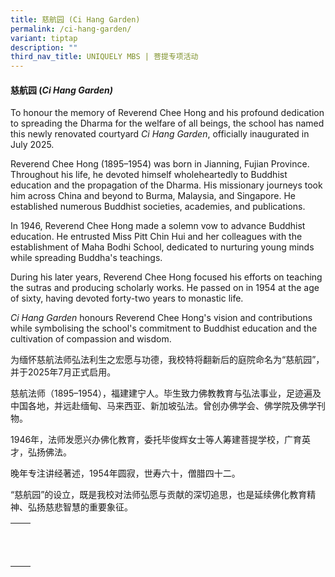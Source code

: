 ```yaml
---
title: 慈航园 (Ci Hang Garden)
permalink: /ci-hang-garden/
variant: tiptap
description: ""
third_nav_title: UNIQUELY MBS | 菩提专项活动
---
```

<h4><strong>慈航园 (<em>Ci Hang Garden)</em></strong></h4>
<p>To honour the memory of Reverend Chee Hong and his profound dedication
to spreading the Dharma for the welfare of all beings, the school has named
this newly renovated courtyard <em>Ci Hang Garden</em>, officially inaugurated
in July 2025.</p>
<p>Reverend Chee Hong (1895–1954) was born in Jianning, Fujian Province.
Throughout his life, he devoted himself wholeheartedly to Buddhist education
and the propagation of the Dharma. His missionary journeys took him across
China and beyond to Burma, Malaysia, and Singapore. He established numerous
Buddhist societies, academies, and publications.</p>
<p>In 1946, Reverend Chee Hong made a solemn vow to advance Buddhist education.
He entrusted Miss Pitt Chin Hui and her colleagues with the establishment
of Maha Bodhi School, dedicated to nurturing young minds while spreading
Buddha's teachings.</p>
<p>During his later years, Reverend Chee Hong focused his efforts on teaching
the sutras and producing scholarly works. He passed on in 1954 at the age
of sixty, having devoted forty-two years to monastic life.</p>
<p><em>Ci Hang Garden</em> honours Reverend Chee Hong's vision and contributions
while symbolising the school's commitment to Buddhist education and the
cultivation of compassion and wisdom.</p>
<p></p>
<p>为缅怀慈航法师弘法利生之宏愿与功德，我校特将翻新后的庭院命名为“慈航园”，并于2025年7月正式启用。</p>
<p>慈航法师（1895–1954），福建建宁人。毕生致力佛教教育与弘法事业，足迹遍及中国各地，并远赴缅甸、马来西亚、新加坡弘法。曾创办佛学会、佛学院及佛学刊物。</p>
<p>1946年，法师发愿兴办佛化教育，委托毕俊辉女士等人筹建菩提学校，广育英才，弘扬佛法。</p>
<p>晚年专注讲经著述，1954年圆寂，世寿六十，僧腊四十二。</p>
<p>“慈航园”的设立，既是我校对法师弘愿与贡献的深切追思，也是延续佛化教育精神、弘扬慈悲智慧的重要象征。</p>
<table style="minWidth: 50px">
<colgroup>
<col>
<col>
</colgroup>
<tbody>
<tr>
<th rowspan="1" colspan="1">
<p></p>
</th>
<th rowspan="1" colspan="1">
<p></p>
</th>
</tr>
<tr>
<td rowspan="1" colspan="1">
<p></p>
</td>
<td rowspan="1" colspan="1">
<p></p>
</td>
</tr>
<tr>
<td rowspan="1" colspan="1">
<p></p>
</td>
<td rowspan="1" colspan="1">
<p></p>
</td>
</tr>
</tbody>
</table>
<p></p>